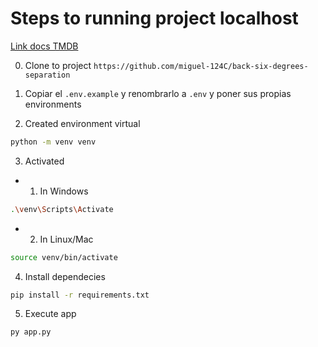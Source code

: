 # Steps to running project localhost

[Link docs TMDB](https://developer.themoviedb.org/docs/getting-started)

0. Clone to project
```https://github.com/miguel-124C/back-six-degrees-separation```

1. Copiar el ```.env.example``` y renombrarlo a ```.env``` y poner sus propias environments

2. Created environment virtual
```bash
python -m venv venv
```

3. Activated

- 1. In Windows
```bash
.\venv\Scripts\Activate
```
- 2. In Linux/Mac
```bash
source venv/bin/activate
```

4. Install dependecies
```bash
pip install -r requirements.txt
```

5. Execute app
```bash
py app.py
```